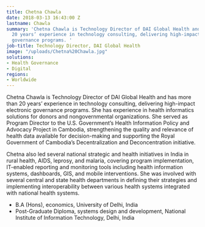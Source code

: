 ```yaml
---
title: Chetna Chawla
date: 2018-03-13 16:43:00 Z
lastname: Chawla
summary: 'Chetna Chawla is Technology Director of DAI Global Health and has more than
  20 years’ experience in technology consulting, delivering high-impact electronic
  governance programs. '
job-title: Technology Director, DAI Global Health
image: "/uploads/Chetna%20Chawla.jpg"
solutions:
- Health Governance
- Digital
regions:
- Worldwide
---
```


Chetna Chawla is Technology Director of DAI Global Health and has more than 20 years’ experience in technology consulting, delivering high-impact electronic governance programs. She has experience in health informatics solutions for donors and nongovernmental organizations. She served as Program Director to the U.S. Government’s Health Information Policy and Advocacy Project in Cambodia, strengthening the quality and relevance of health data available for decision-making and supporting the Royal Government of Cambodia’s Decentralization and Deconcentration initiative.

Chetna also led several national strategic and health initiatives in India in rural health, AIDS, leprosy, and malaria, covering program implementation, IT-enabled reporting and monitoring tools including health information systems, dashboards, GIS, and mobile interventions. She was involved with several central and state health departments in defining their strategies and implementing interoperability between various health systems integrated with national health systems.

* B.A (Hons), economics, University of Delhi, India
* Post-Graduate Diploma, systems design and development, National Institute of Information Technology, Delhi, India